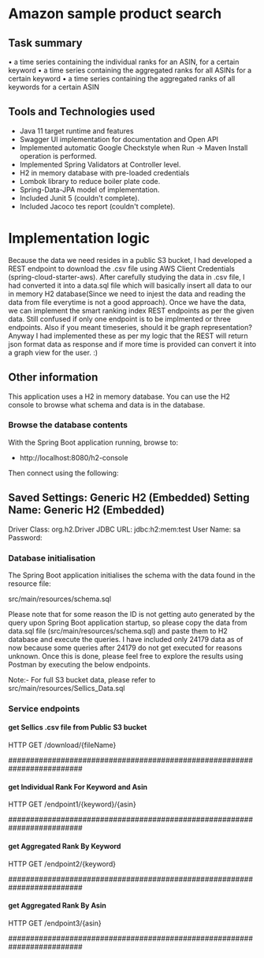# Amazon sample product search
## Task summary

• a time series containing the individual ranks for an ASIN, for a certain keyword
• a time series containing the aggregated ranks for all ASINs for a certain keyword
• a time series containing the aggregated ranks of all keywords for a certain ASIN

## Tools and Technologies used
* Java 11 target runtime and features
* Swagger UI implementation for documentation and Open API
* Implemented automatic Google Checkstyle when Run -> Maven Install operation is performed.
* Implemented Spring Validators at Controller level.
* H2 in memory database with pre-loaded credentials
* Lombok library to reduce boiler plate code.
* Spring-Data-JPA model of implementation.
* Included Junit 5 (couldn't complete).
* Included Jacoco tes report (couldn't complete).


# Implementation logic

Because the data we need resides in a public S3 bucket, I had developed a REST endpoint to download the .csv file using AWS Client Credentials (spring-cloud-starter-aws).
After carefully studying the data in .csv file, I had converted it into a data.sql file which will basically insert all data to our in memory H2 database(Since we need to injest the data and reading the data from file everytime is not a good approach).
Once we have the data, we can implement the smart ranking index REST endpoints as per the given data.
Still confused if only one endpoint is to be implmented or three endpoints. Also if you meant timeseries, should it be graph representation?
Anyway I had implemented these as per my logic that the REST will return json format data as response and if more time is provided can convert it into a graph view for the user. :)

## Other information

This application uses a H2 in memory database. You can use
the H2 console to browse what schema and data is in the database.

### Browse the database contents

With the Spring Boot application running, browse to:

* http://localhost:8080/h2-console

Then connect using the following:

Saved Settings: Generic H2 (Embedded)
Setting Name:   Generic H2 (Embedded)
-------------------------------------
Driver Class:   org.h2.Driver
JDBC URL:       jdbc:h2:mem:test
User Name:      sa
Password:     

### Database initialisation

The Spring Boot application initialises the schema with the data found in the resource file:

src/main/resources/schema.sql

Please note that for some reason the ID is not getting auto generated by the query upon Spring Boot application startup, so please copy the data from data.sql file (src/main/resources/schema.sql) 
and paste them to H2 database and execute the queries. I have included only 24179 data as of now because some queries after 24179 do not get executed 
for reasons unknown. Once this is done, please feel free to explore the results using Postman by executing the below endpoints.

Note:- For full S3 bucket data, please refer to src/main/resources/Sellics_Data.sql

### Service endpoints

#### get Sellics .csv file from Public S3 bucket #### 

HTTP GET /download/{fileName}

#########################################################################

#### get Individual Rank For Keyword and Asin #### 

HTTP GET /endpoint1/{keyword}/{asin}

#########################################################################

#### get Aggregated Rank By Keyword #### 

HTTP GET /endpoint2/{keyword}

#########################################################################

#### get Aggregated Rank By Asin #### 

HTTP GET /endpoint3/{asin}

#########################################################################
